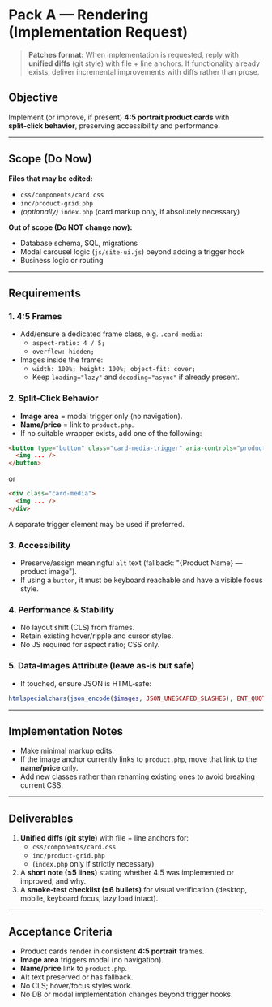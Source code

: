 # Pack A — Rendering (Implementation Request)

> **Patches format:** When implementation is requested, reply with **unified diffs** (git style) with file + line anchors. If functionality already exists, deliver incremental improvements with diffs rather than prose.

## Objective
Implement (or improve, if present) **4:5 portrait product cards** with **split‑click behavior**, preserving accessibility and performance.

---

## Scope (Do Now)
**Files that may be edited:**
- `css/components/card.css`
- `inc/product-grid.php`
- *(optionally)* `index.php` (card markup only, if absolutely necessary)

**Out of scope (Do NOT change now):**
- Database schema, SQL, migrations
- Modal carousel logic (`js/site-ui.js`) beyond adding a trigger hook
- Business logic or routing

---

## Requirements

### 1. 4:5 Frames
- Add/ensure a dedicated frame class, e.g. `.card-media`:
  - `aspect-ratio: 4 / 5;`
  - `overflow: hidden;`
- Images inside the frame:
  - `width: 100%; height: 100%; object-fit: cover;`
  - Keep `loading="lazy"` and `decoding="async"` if already present.

### 2. Split‑Click Behavior
- **Image area** = modal trigger only (no navigation).
- **Name/price** = link to `product.php`.
- If no suitable wrapper exists, add one of the following:

```html
<button type="button" class="card-media-trigger" aria-controls="product-modal" aria-expanded="false">
  <img ... />
</button>
```

or

```html
<div class="card-media">
  <img ... />
</div>
```

A separate trigger element may be used if preferred.

### 3. Accessibility
- Preserve/assign meaningful `alt` text (fallback: "{Product Name} — product image").
- If using a `button`, it must be keyboard reachable and have a visible focus style.

### 4. Performance & Stability
- No layout shift (CLS) from frames.
- Retain existing hover/ripple and cursor styles.
- No JS required for aspect ratio; CSS only.

### 5. Data‑Images Attribute (leave as‑is but safe)
- If touched, ensure JSON is HTML‑safe:

```php
htmlspecialchars(json_encode($images, JSON_UNESCAPED_SLASHES), ENT_QUOTES | ENT_SUBSTITUTE, 'UTF-8');
```

---

## Implementation Notes
- Make minimal markup edits.
- If the image anchor currently links to `product.php`, move that link to the **name/price** only.
- Add new classes rather than renaming existing ones to avoid breaking current CSS.

---

## Deliverables
1. **Unified diffs (git style)** with file + line anchors for:
   - `css/components/card.css`
   - `inc/product-grid.php`
   - (`index.php` only if strictly necessary)
2. A **short note (≤5 lines)** stating whether 4:5 was implemented or improved, and why.
3. A **smoke‑test checklist (≤6 bullets)** for visual verification (desktop, mobile, keyboard focus, lazy load intact).

---

## Acceptance Criteria
- Product cards render in consistent **4:5 portrait** frames.
- **Image area** triggers modal (no navigation).
- **Name/price** link to `product.php`.
- Alt text preserved or has fallback.
- No CLS; hover/focus styles work.
- No DB or modal implementation changes beyond trigger hooks.

